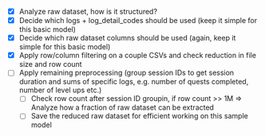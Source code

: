 - [x] Analyze raw dataset, how is it structured?
- [x] Decide which logs + log_detail_codes should be used (keep it simple for this basic model)
- [x] Decide which raw dataset columns should be used (again, keep it simple for this basic model)
- [x] Apply row/column filtering on a couple CSVs and check reduction in file size and row count
- [ ] Apply remaining preprocessing (group session IDs to get session duration and sums of specific logs, e.g. number of quests completed, number of level ups etc.)
  - [ ] Check row count after session ID groupin, if row count >> 1M => Analyze how a fraction of raw dataset can be extracted
  - [ ] Save the reduced raw dataset for efficient working on this sample model
